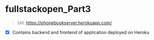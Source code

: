 # fullstackopen_Part3
>Url: https://phonebookserver.herokuapp.com/
- [x] Contains backend and frontend of application deployed on Heroku
